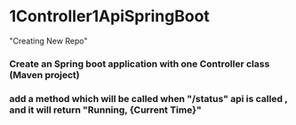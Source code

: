 # 1Controller1ApiSpringBoot


"Creating New Repo"

### Create an Spring boot application with one Controller class (Maven project)

### add a method which will be called when "/status" api is called , and it will return "Running, {Current Time}"

